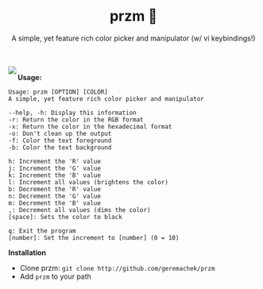 <h1 align="center">przm 🎨</h1>

<p align="center">A simple, yet feature rich color picker and manipulator (w/ vi keybindings!)</p>
<br><br>
<img align="left" src="scrot.png">

**Usage:**

```
Usage: przm [OPTION] [COLOR]
A simple, yet feature rich color picker and manipulator

--help, -h: Display this information
-r: Return the color in the RGB format
-x: Return the color in the hexadecimal format
-o: Don't clean up the output
-f: Color the text foreground
-b: Color the text background

h: Increment the 'R' value
j: Increment the 'G' value
k: Increment the 'B' value
l: Increment all values (brightens the color)
b: Decrement the 'R' value
n: Decrement the 'G' value
m: Decrement the 'B' value
,: Decrement all values (dims the color)
[space]: Sets the color to black

q: Exit the program
[number]: Set the increment to [number] (0 = 10)
```

**Installation**

* Clone przm: ```git clone http://github.com/geremachek/przm```
* Add ```przm``` to your path
